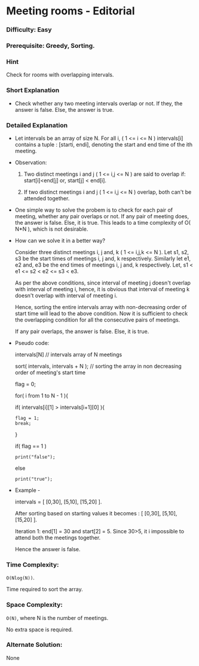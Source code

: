 # Meeting rooms - Editorial

### Difficulty: Easy

### Prerequisite:  Greedy, Sorting.

### Hint

Check for rooms with overlapping intervals. 

### Short Explanation

* Check whether any two meeting intervals overlap or not. If they, the answer is false. Else, the answer is true.

### Detailed Explanation

* Let intervals be an array of size N. For all i, ( 1 <= i <= N )  intervals[i] contains a tuple : [starti, endi], denoting the start and end time of the ith meeting.

* Observation:

  1. Two distinct meetings i and j ( 1 <= i,j <= N ) are said to overlap if:
     start[i]<end[j] or, start[j] < end[i].  

  2. If two distinct meetings i and j ( 1 <= i,j <= N ) overlap, both can't be attended together.

* One simple way to solve the probem is to check for each pair of meeting, whether any pair overlaps or not. If any pair of meeting does, the answer is false. Else, it is true.
  This leads to a time complexity of O( N*N ), which is not desirable.

* How can we solve it in a better way?

  Consider three distinct meetings i, j and, k ( 1 <= i,j,k <= N ). Let s1, s2, s3 be the start times of meetings i, j and, k respectively. Similarly let e1, e2 and, e3 be the end times of meetings i, j and, k respectively.
  Let,
  s1 < e1 <= s2 < e2 <= s3 < e3.
  
  As per the above conditions, since interval of meeting j doesn't overlap with interval of meeting i, hence, it is obvious that interval of meeting k doesn't overlap with interval of meeting i.
 
  Hence, sorting the entire intervals array with non-decreasing order of start time will lead to the above condition. Now it is sufficient to check the overlapping condition for all the consecutive pairs of meetings. 
  
  If any pair overlaps, the answer is false. Else, it is true.


* Pseudo code:
  
  intervals[N] // intervals array of N meetings
  
  sort( intervals, intervals + N ); // sorting the array in non decreasing order of meeting's start time
   
  flag = 0;
 
  for( i from 1 to N - 1 ){
  
    if( intervals[i][1] > intervals[i+1][0] ){
    
      flag = 1;
      break;
    }

   if( flag == 1 )
   
      print("false");

   else
   
      print("true");

* Example -
 
  intervals = [ [0,30], [5,10], [15,20] ].
  
  After sorting based on starting values it becomes : [ [0,30], [5,10], [15,20] ].

  Iteration 1: end[1] = 30 and start[2] = 5. Since 30>5, it i impossible to attend both the meetings together.

  Hence the answer is false.

### Time Complexity:

`O(Nlog(N))`.

Time required to sort the array.

### Space Complexity:

`O(N)`, where N is the number of meetings.

No extra space is required.

### Alternate Solution:

None

